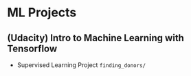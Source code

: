 # ML Projects

## (Udacity) Intro to Machine Learning with Tensorflow
- Supervised Learning Project `finding_donors/`
